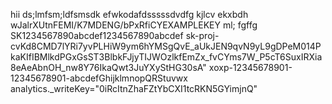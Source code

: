 hii
ds;lmfsm;ldfsmsdk
efwkodafdsssssdvdfg
kjlcv 
ekxbdh
wJalrXUtnFEMI/K7MDENG/bPxRfiCYEXAMPLEKEY
ml;
fgffg
SK1234567890abcdef1234567890abcdef
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"
xoxp-12345678901-12345678901-abcdefGhijklmnopQRStuvwx
analytics._writeKey="0iRcItnZhaFZtYbCXI1tcRKN5GYimjnQ"
